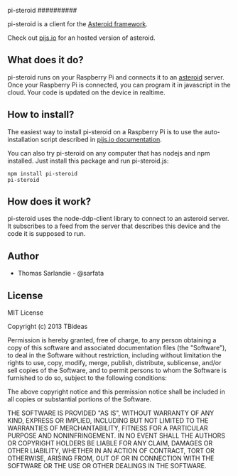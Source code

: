 pi-steroid
##########

pi-steroid is a client for the [Asteroid framework][asteroid].

Check out [pijs.io][pijs] for an hosted version of asteroid.

## What does it do?

pi-steroid runs on your Raspberry Pi and connects it to an [asteroid] server. Once your Raspberry Pi is connected, you can program it in javascript in the cloud. Your code is updated on the device in realtime.

## How to install?

The easiest way to install pi-steroid on a Raspberry Pi is to use the auto-installation script described in [pijs.io documentation][pijs].

You can also try pi-steroid on any computer that has nodejs and npm installed. Just install this package and run pi-steroid.js:

    npm install pi-steroid
    pi-steroid

## How does it work?

pi-steroid uses the node-ddp-client library to connect to an asteroid server. It subscribes to a feed from the server that describes this device and the code it is supposed to run.

## Author

 * Thomas Sarlandie - @sarfata

## License

MIT License

Copyright (c) 2013 TBideas

Permission is hereby granted, free of charge, to any person obtaining a copy of this software and associated documentation files (the "Software"), to deal in the Software without restriction, including without limitation the rights to use, copy, modify, merge, publish, distribute, sublicense, and/or sell copies of the Software, and to permit persons to whom the Software is furnished to do so, subject to the following conditions:

The above copyright notice and this permission notice shall be included in all copies or substantial portions of the Software.

THE SOFTWARE IS PROVIDED "AS IS", WITHOUT WARRANTY OF ANY KIND, EXPRESS OR IMPLIED, INCLUDING BUT NOT LIMITED TO THE WARRANTIES OF MERCHANTABILITY, FITNESS FOR A PARTICULAR PURPOSE AND NONINFRINGEMENT. IN NO EVENT SHALL THE AUTHORS OR COPYRIGHT HOLDERS BE LIABLE FOR ANY CLAIM, DAMAGES OR OTHER LIABILITY, WHETHER IN AN ACTION OF CONTRACT, TORT OR OTHERWISE, ARISING FROM, OUT OF OR IN CONNECTION WITH THE SOFTWARE OR THE USE OR OTHER DEALINGS IN THE SOFTWARE.

[asteroid]: http://github.com/tbideas/asteroid/
[pijs]: http://www.pijs.io/
